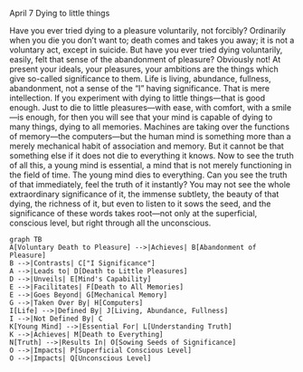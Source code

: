 April 7
Dying to little things

Have you ever tried dying to a pleasure voluntarily, not forcibly? Ordinarily when you die you don’t want to; death comes and takes you away; it is not a voluntary act, except in suicide. But have you ever tried dying voluntarily, easily, felt that sense of the abandonment of pleasure? Obviously not! At present your ideals, your pleasures, your ambitions are the things which give so-called significance to them. Life is living, abundance, fullness, abandonment, not a sense of the “I” having significance. That is mere intellection. If you experiment with dying to little things—that is good enough. Just to die to little pleasures—with ease, with comfort, with a smile—is enough, for then you will see that your mind is capable of dying to many things, dying to all memories. Machines are taking over the functions of memory—the computers—but the human mind is something more than a merely mechanical habit of association and memory. But it cannot be that something else if it does not die to everything it knows.
Now to see the truth of all this, a young mind is essential, a mind that is not merely functioning in the field of time. The young mind dies to everything. Can you see the truth of that immediately, feel the truth of it instantly? You may not see the whole extraordinary significance of it, the immense subtlety, the beauty of that dying, the richness of it, but even to listen to it sows the seed, and the significance of these words takes root—not only at the superficial, conscious level, but right through all the unconscious.

```mermaid
graph TB
A[Voluntary Death to Pleasure] -->|Achieves| B[Abandonment of Pleasure]
B -->|Contrasts| C["I Significance"]
A -->|Leads to| D[Death to Little Pleasures]
D -->|Unveils| E[Mind's Capability]
E -->|Facilitates| F[Death to All Memories]
E -->|Goes Beyond| G[Mechanical Memory]
G -->|Taken Over By| H[Computers]
I[Life] -->|Defined By| J[Living, Abundance, Fullness]
I -->|Not Defined By| C
K[Young Mind] -->|Essential For| L[Understanding Truth]
K -->|Achieves| M[Death to Everything]
N[Truth] -->|Results In| O[Sowing Seeds of Significance]
O -->|Impacts| P[Superficial Conscious Level]
O -->|Impacts| Q[Unconscious Level]
```
